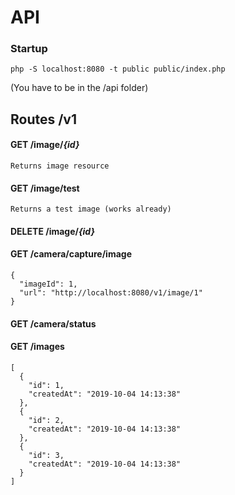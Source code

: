 # API
### Startup
    php -S localhost:8080 -t public public/index.php
(You have to be in the /api folder)
## Routes /v1
#### GET /image/_{id}_
    Returns image resource 
#### GET /image/test
    Returns a test image (works already)    
#### DELETE /image/_{id}_
#### GET /camera/capture/image
    {
      "imageId": 1,
      "url": "http://localhost:8080/v1/image/1"
    }
#### GET /camera/status
#### GET /images
    [
      {
        "id": 1,
        "createdAt": "2019-10-04 14:13:38"
      },
      {
        "id": 2,
        "createdAt": "2019-10-04 14:13:38"
      },
      {
        "id": 3,
        "createdAt": "2019-10-04 14:13:38"
      }
    ]


